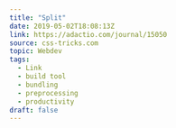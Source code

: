 ```yaml
---
title: "Split"
date: 2019-05-02T18:08:13Z
link: https://adactio.com/journal/15050
source: css-tricks.com
topic: Webdev
tags:
  - Link
  - build tool
  - bundling
  - preprocessing
  - productivity
draft: false
---
```

